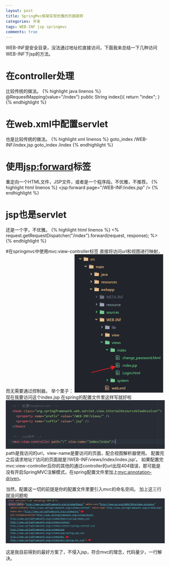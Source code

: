 ```yaml
---
layout: post
title: SpringMvc框架实现优雅的页面跳转
categories: 开发
tags: WEB-INF jsp springmvc
comments: true
---
```



WEB-INF是安全目录，没法通过地址栏直接访问，下面我来总结一下几种访问WEB-INF下jsp的方法。

# 在controller处理
比较传统的做法。
{% highlight java linenos %}
    @RequestMapping(value="/index")
    public String index(){
        return "index";
    }
{% endhighlight %}

# 在web.xml中配置servlet
也是比较传统的做法。
{% highlight xml linenos %}
  <servlet>
    <servlet-name>goto_index</servlet-name>
    <jsp-file>/WEB-INF/index.jsp</jsp-file>
  </servlet>
  <servlet-mapping>
    <servlet-name>goto_index</servlet-name>
    <url-pattern>/index</url-pattern>
  </servlet-mapping>
{% endhighlight %}

# 使用<jsp:forward>标签
重定向一个HTML文件，JSP文件，或者是一个程序段。不优雅，不推荐。
{% highlight html linenos %}
<jsp:forward page="/WEB-INF/index.jsp" />
{% endhighlight %}

# jsp也是servlet
还是一个字，不优雅。
{% highlight html linenos %}
<%
  request.getRequestDispatcher("/index").forward(request, response);
%>
{% endhighlight %}

#在springmvc中使用mvc:view-controller标签
直接将访问url和视图进行映射，而无需要通过控制器。
举个栗子：
![目录](/media/images/accessed-web-inf-jsp/Image1.jpg)
现在我要访问这个index.jsp
在spring的配置文件里这样写就好啦
![配置文件](/media/images/accessed-web-inf-jsp/Image2.jpg)
path是我访问的url，view-name是要访问的页面，配合视图解析器使用。
配置完之后请求地址‘/’访问的页面就是‘/WEB-INF/views/index/index.jsp’。
如果配置完mvc:view-controller后你的其他的通过controller的url出现404错误，那可能是没有开启SpringMVC注解模式，在spring配置文件里加上<mvc:annotation-driven>。

当然，配置这一切的前提是你的配置文件里要引入mvc的命名空间。
加上这三行就没问题啦
![目录](/media/images/accessed-web-inf-jsp/Image3.jpg)

这是我目前得到的最好方案了，不侵入jsp，符合mvc的理念，代码量少，一行解决。
